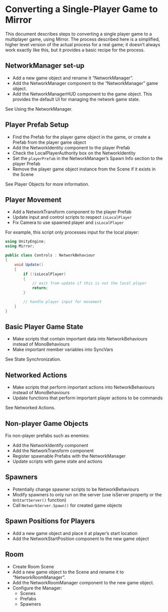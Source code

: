 # Converting a Single-Player Game to Mirror

This document describes steps to converting a single player game to a multiplayer game, using Mirror. The process described here is a simplified, higher level version of the actual process for a real game; it doesn’t always work exactly like this, but it provides a basic recipe for the process.

## NetworkManager set-up

-   Add a new game object and rename it “NetworkManager”.
-   Add the NetworkManager component to the “NetworkManager” game object.
-   Add the NetworkManagerHUD component to the game object. This provides the default UI​ for managing the network game state.

See Using the NetworkManager.

## Player Prefab Setup

-   Find the Prefab for the player game object in the game, or create a Prefab from the player game object
-   Add the NetworkIdentity component to the player Prefab
-   Check the LocalPlayerAuthority box on the NetworkIdentity
-   Set the `playerPrefab` in the NetworkManager’s Spawn Info section to the player Prefab
-   Remove the player game object instance from the Scene if it exists in the Scene

See Player Objects for more information.

## Player Movement

-   Add a NetworkTransform component to the player Prefab
-   Update input and control scripts to respect `isLocalPlayer`
-   Fix Camera to use spawned player and `isLocalPlayer`

For example, this script only processes input for the local player:

```cs
using UnityEngine;
using Mirror;

public class Controls : NetworkBehaviour
{
    void Update()
    {
        if (!isLocalPlayer)
        {
            // exit from update if this is not the local player
            return;
        }

        // handle player input for movement
    }
}
```

## Basic Player Game State

-   Make scripts that contain important data into NetworkBehaviours instead of MonoBehaviours
-   Make important member variables into SyncVars

See State Synchronization.

## Networked Actions

-   Make scripts that perform important actions into NetworkBehaviours instead of MonoBehaviours
-   Update functions that perform important player actions to be commands

See Networked Actions.

## Non-player Game Objects

Fix non-player prefabs such as enemies:

-   Add the NetworkIdentify component
-   Add the NetworkTransform component
-   Register spawnable Prefabs with the NetworkManager
-   Update scripts with game state and actions

## Spawners

-   Potentially change spawner scripts to be NetworkBehaviours
-   Modify spawners to only run on the server (use isServer property or the `OnStartServer()` function)
-   Call `NetworkServer.Spawn()` for created game objects

## Spawn Positions for Players

-   Add a new game object and place it at player’s start location
-   Add the NetworkStartPosition component to the new game object

## Room

-   Create Room Scene
-   Add a new game object to the Scene and rename it to “NetworkRoomManager”.
-   Add the NetworkRoomManager component to the new game object.
-   Configure the Manager:
    -   Scenes
    -   Prefabs
    -   Spawners

